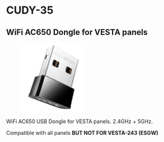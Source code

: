 # CUDY-35

## WiFi AC650 Dongle for VESTA panels

<figure><img src="../.gitbook/assets/image (1).png" alt=""><figcaption></figcaption></figure>

WiFi AC650 USB Dongle for VESTA panels. 2.4GHz + 5GHz.&#x20;

Compatible with all panels **BUT NOT FOR VESTA-243 (ESGW)**
